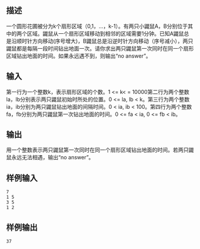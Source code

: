 ## 描述


一个圆形花圃被分为k个扇形区域（0,1，…，k-1）。有两只小鼹鼠A，B分别位于其中的两个区域。鼹鼠从一个扇形区域移动到相邻的区域需要1分钟。已知A鼹鼠总是沿顺时针方向移动(序号增大)，B鼹鼠总是沿逆时针方向移动（序号减小），两只鼹鼠都是每隔一段时间钻出地面一次。请你求出两只鼹鼠第一次同时在同一个扇形区域钻出地面的时间。如果永远遇不到，则输出“no answer”。

## 输入


第一行为一个整数k，表示扇形区域的个数。1 <= k< = 10000第二行为两个整数la，lb分别表示两只鼹鼠初始时所处的位置。0 <= la, lb < k。第三行为两个整数ia，ib分别为两只鼹鼠钻出地面的间隔时间。0 < ia, ib < 100。第四行为两个整数fa，fb分别为两只鼹鼠第一次钻出地面的时间。0 <= fa < ia, 0 <= fb < ib。

## 输出


用一个整数表示两只鼹鼠第一次同时在同一个扇形区域钻出地面的时间。若两只鼹鼠永远无法相遇，输出“no answer”。

## 样例输入


```
7
1 5
3 5
1 2
```


## 样例输出


```
37
```


